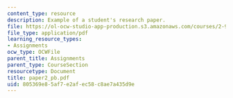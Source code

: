 ```yaml
---
content_type: resource
description: Example of a student's research paper.
file: https://ol-ocw-studio-app-production.s3.amazonaws.com/courses/2-964-economics-of-marine-transportation-industries-fall-2006/805369e85af7e2afec58c8ae7a435d9e_paper2_pb.pdf
file_type: application/pdf
learning_resource_types:
- Assignments
ocw_type: OCWFile
parent_title: Assignments
parent_type: CourseSection
resourcetype: Document
title: paper2_pb.pdf
uid: 805369e8-5af7-e2af-ec58-c8ae7a435d9e
---
```

